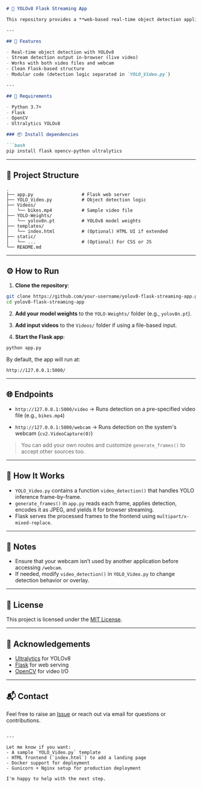 
````markdown
# 🎥 YOLOv8 Flask Streaming App

This repository provides a **web-based real-time object detection application** using the [YOLOv8](https://github.com/ultralytics/ultralytics) model and the [Flask](https://flask.palletsprojects.com/) web framework. It supports detection on both **webcam feeds** and **video files**, and streams results through a live browser interface.

---

## 🚀 Features

- Real-time object detection with YOLOv8
- Stream detection output in-browser (live video)
- Works with both video files and webcam
- Clean Flask-based structure
- Modular code (detection logic separated in `YOLO_Video.py`)

---

## 🧰 Requirements

- Python 3.7+
- Flask
- OpenCV
- Ultralytics YOLOv8

### 📦 Install dependencies

```bash
pip install flask opencv-python ultralytics
````

---

## 📁 Project Structure

```
.
├── app.py                  # Flask web server
├── YOLO_Video.py           # Object detection logic
├── Videos/
│   └── bikes.mp4           # Sample video file
├── YOLO-Weights/
│   └── yolov8n.pt          # YOLOv8 model weights
├── templates/
│   └── index.html          # (Optional) HTML UI if extended
├── static/
│   └── ...                 # (Optional) For CSS or JS
└── README.md
```

---

## ⚙️ How to Run

1. **Clone the repository**:

```bash
git clone https://github.com/your-username/yolov8-flask-streaming-app.git
cd yolov8-flask-streaming-app
```

2. **Add your model weights** to the `YOLO-Weights/` folder (e.g., `yolov8n.pt`).

3. **Add input videos** to the `Videos/` folder if using a file-based input.

4. **Start the Flask app**:

```bash
python app.py
```

By default, the app will run at:

```
http://127.0.0.1:5000/
```

---

## 🌐 Endpoints

* `http://127.0.0.1:5000/video`
  → Runs detection on a pre-specified video file (e.g., `bikes.mp4`)

* `http://127.0.0.1:5000/webcam`
  → Runs detection on the system's webcam (`cv2.VideoCapture(0)`)

> You can add your own routes and customize `generate_frames()` to accept other sources too.

---

## 🧠 How It Works

* `YOLO_Video.py` contains a function `video_detection()` that handles YOLO inference frame-by-frame.
* `generate_frames()` in `app.py` reads each frame, applies detection, encodes it as JPEG, and yields it for browser streaming.
* Flask serves the processed frames to the frontend using `multipart/x-mixed-replace`.

---

## 📌 Notes

* Ensure that your webcam isn’t used by another application before accessing `/webcam`.
* If needed, modify `video_detection()` in `YOLO_Video.py` to change detection behavior or overlay.

---

## 📜 License

This project is licensed under the [MIT License](LICENSE).

---

## 🙌 Acknowledgements

* [Ultralytics](https://github.com/ultralytics/ultralytics) for YOLOv8
* [Flask](https://flask.palletsprojects.com/) for web serving
* [OpenCV](https://opencv.org/) for video I/O

---

## 📬 Contact

Feel free to raise an [Issue](https://github.com/your-username/yolov8-flask-streaming-app/issues) or reach out via email for questions or contributions.

```

---

Let me know if you want:
- A sample `YOLO_Video.py` template
- HTML frontend (`index.html`) to add a landing page
- Docker support for deployment
- Gunicorn + Nginx setup for production deployment

I'm happy to help with the next step.
```
